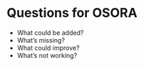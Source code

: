 ```



```





```


```



# **Questions for OSORA**

- What could be added?
- What’s missing?
- What could improve?
- What’s not working?

